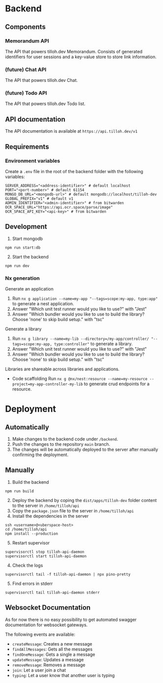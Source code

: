 # Backend

## Components

### Memorandum API

The API that powers tilloh.dev Memorandum. Consists of generated identifiers for user sessions and a key-value store to store link information.

### (future) Chat API

The API that powers tilloh.dev Chat.

### (future) Todo API

The API that powers tilloh.dev Todo list.

## API documentation

The API documentation is available at `https://api.tilloh.dev/v1`

## Requirements

### Environment variables

Create a `.env` file in the root of the backend folder with the following variables:

```env
SERVER_ADDRESS="<address-identifier>" # default localhost
PORT="<port-number>" # default 61154
MONGO_DB_URL="<mongodb-url>" # default mongodb://localhost/tilloh-dev
GLOBAL_PREFIX="v1" # default v1
ADMIN_IDENTIFIER="<admin-identifier>" # from bitwarden
OCR_SPACE_URL="https://api.ocr.space/parse/image"
OCR_SPACE_API_KEY="<api-key>" # from bitwarden
```

## Development

1. Start mongodb

```
npm run start:db
```

2. Start the backend

```
npm run dev
```

### Nx generation

Generate an application

1. Run `nx g application --name=my-app "--tags=scope:my-app, type:app"` to generate a nest application.
2. Answer "Which unit test runner would you like to use?" with "Jest"
3. Answer "Which bundler would you like to use to build the library? Choose 'none' to skip build setup." with "tsc"

Generate a library

1. Run `nx g library --name=my-lib --directory=/my-app/controller/ "--tags=scope:my-app, type:controller"` to generate a library.
2. Answer "Which unit test runner would you like to use?" with "Jest"
3. Answer "Which bundler would you like to use to build the library? Choose 'none' to skip build setup." with "tsc"

Libraries are shareable across libraries and applications.

- Code scaffolding
  Run `nx g @nx/nest:resource --name=my-resource --project=my-app-controller-my-lib` to generate crud endpoints for a resource.

# Deployment

## Automatically

1. Make changes to the backend code under `/backend`.
2. Push the changes to the repository `main` branch.
3. The changes will be automatically deployed to the server after manually confirming the deployment.

## Manually

1. Build the backend

```
npm run build
```

2. Deploy the backend by coping the `dist/apps/tilloh-dev` folder content to the server in `/home/tilloh/api`
3. Copy the `package.json` file to the server in `/home/tilloh/api`
4. Install the dependencies in the server

```
ssh <username>@<uberspace-host>
cd /home/tilloh/api
npm install --production
```

5. Restart supervisor

```
supervisorctl stop tilloh-api-daemon
supervisorctl start tilloh-api-daemon
```

4. Check the logs

```
supervisorctl tail -f tilloh-api-daemon | npx pino-pretty
```

5. Find errors in stderr

```
supervisorctl tail tilloh-api-daemon stderr
```

## Websocket Documentation

As for now there is no easy possibility to get automated swagger documentation for websocket gateways.

The following events are available:

- `createMessage`: Creates a new message
- `findAllMessages`: Gets all the messages
- `findOneMessage`: Gets a single a message
- `updateMessage`: Updates a message
- `removeMessage`: Removes a message
- `join`: Let a user join a chat
- `typing`: Let a user know that another user is typing
